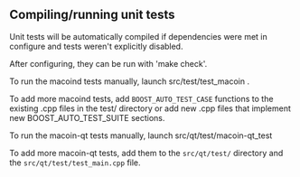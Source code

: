 Compiling/running unit tests
------------------------------------

Unit tests will be automatically compiled if dependencies were met in configure
and tests weren't explicitly disabled.

After configuring, they can be run with 'make check'.

To run the macoind tests manually, launch src/test/test_macoin .

To add more macoind tests, add `BOOST_AUTO_TEST_CASE` functions to the existing
.cpp files in the test/ directory or add new .cpp files that
implement new BOOST_AUTO_TEST_SUITE sections.

To run the macoin-qt tests manually, launch src/qt/test/macoin-qt_test

To add more macoin-qt tests, add them to the `src/qt/test/` directory and
the `src/qt/test/test_main.cpp` file.
